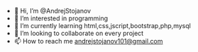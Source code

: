 - 👋 Hi, I’m @AndrejStojanov
- 👀 I’m interested in programming
- 🌱 I’m currently learning html,css,jscript,bootstrap,php,mysql
- 💞️ I’m looking to collaborate on every project
- 📫 How to reach me andrejstojanov101@gmail.com

<!---
AndrejStojanov/AndrejStojanov is a ✨ special ✨ repository because its `README.md` (this file) appears on your GitHub profile.
You can click the Preview link to take a look at your changes.
--->
